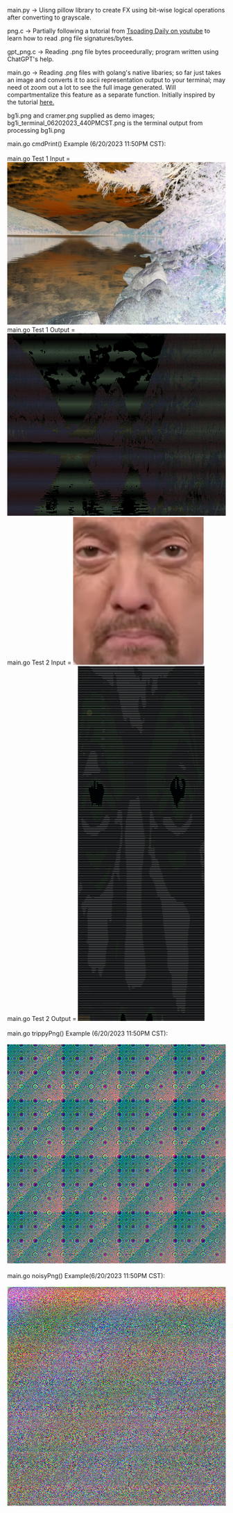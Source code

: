 main.py -> Uisng pillow library to create FX using bit-wise logical operations after converting to grayscale.

png.c -> Partially following a tutorial from [Tsoading Daily on youtube](https://www.youtube.com/watch?v=M9ZwuIv3xz8) to learn how to read .png file signatures/bytes.

gpt_png.c -> Reading .png file bytes proceedurally; program written using ChatGPT's help.

main.go -> Reading .png files with golang's native libaries; so far just takes an image and converts it to ascii representation output to your terminal;
may need ot zoom out a lot to see the full image generated. Will compartmentalize this feature as a separate function. Initially inspired by the tutorial [here.](https://golangdocs.com/golang-image-processing)

bg1i.png and cramer.png supplied as demo images; bg1i_terminal_06202023_440PMCST.png is the terminal output from processing bg1i.png

main.go cmdPrint() Example (6/20/2023 11:50PM CST): <br /> <br />
main.go Test 1 Input = ![here](demo_results/bg1i.png) <br />
main.go Test 1 Output = ![here](demo_results/bg1i_terminal_06202023_440PMCST.png) <br />
main.go Test 2 Input = ![here](demo_results/cramer.png) <br />
main.go Test 2 Output = ![here](demo_results/cramer_terminal_05202023_8PMCST.png) <br /> <br />
main.go trippyPng() Example (6/20/2023 11:50PM CST): <br /> <br />
![here](demo_results/trippy16_06202023.png) <br /> <br />
main.go noisyPng() Example(6/20/2023 11:50PM CST): <br /> <br />
![here](demo_results/noisy4_06202023.png) <br /> <br /> 